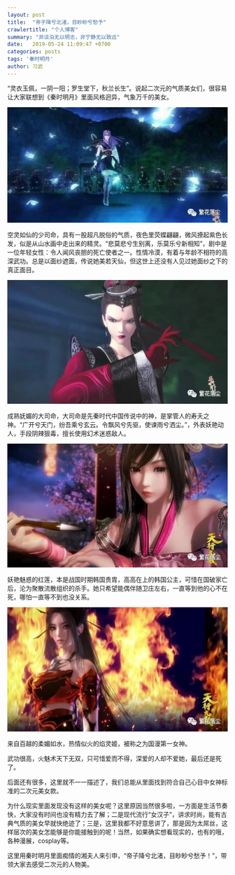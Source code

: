 ```yaml
---
layout: post
title:  "帝子降兮北渚，目眇眇兮愁予"
crawlertitle: "个人博客"
summary: "非淡泊无以明志，非宁静无以致远"
date:   2019-05-24 11:09:47 +0700
categories: posts
tags: '秦时明月'
author: 习武
---
```

“灵衣玉佩，一阴一阳；罗生堂下，秋兰长生”。说起二次元的气质美女们，很容易让大家联想到《秦时明月》里面风格迥异，气象万千的美女。

![少司命](/assets/images/moon/moon_shaoshiming.jpeg)

空灵如仙的少司命，具有一股超凡脱俗的气质，夜色里荧蝶翩翩，微风撩起紫色长发，似是从山水画中走出来的精灵。“悲莫悲兮生别离，乐莫乐兮新相知”，剧中是一位年轻女性：令人闻风丧胆的死亡使者之一。性情冷漠，有着与年龄不相符的高深武功。总是以面纱遮面，传说她美若天仙，但这世上还没有人见过她面纱之下的真正面目。

![大司命](/assets/images/moon/moon_dashiming.jpeg)

成熟妩媚的大司命，大司命是先秦时代中国传说中的神，是掌管人的寿夭之神。“广开兮天门，纷吾乘兮玄云。令飘风兮先驱，使谏雨兮洒尘。”，外表妖艳动人，手段阴辣狠毒，擅长使用幻术迷惑敌人。

![红莲公主](/assets/images/moon/moon_honglian.jpeg)

妖艳魅惑的红莲，本是战国时期韩国贵胄，高高在上的韩国公主，可惜在国破家亡后，沦为聚散流散组织的杀手。她只希望能偶伴随卫庄左右，一直等到他的心不在死，哪怕一直等不到也没关系。

![焰灵姬](/assets/images/moon/moon_yanlingji.jpeg)

来自百越的柔媚如水，热情似火的焰灵姬，被称之为国漫第一女神。

武功很高，火魅术天下无双，只可惜爱而不得，深爱的人却不爱她，最后还是死了。

后面还有很多，这里就不一一描述了，我们总能从里面找到符合自己心目中女神标准的二次元美女款。

为什么现实里面发现没有这样的美女呢？这里原因当然很多啦，一方面是生活节奏快，大家没有时间也没有精力去了解；二是现代流行“女汉子”，讲求时尚，能有古典气质的美女早就快绝迹了；三是，这里我都不好意思讲了，那是因为太屌丝，这样层次的美女怎能够是你能接触到的呢！当然，如果确实想看现实的，也有的哦，各种漫展，cosplay等。

这里用秦时明月里面痴情的湘夫人来引申，“帝子降兮北渚，目眇眇兮愁予！”，带领大家去感受二次元的人物美。